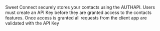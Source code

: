 Sweet Connect securely stores your contacts using the AUTHAPI. Users must create an API Key before they are granted access to the contacts features. Once access is granted all requests from the client app are validated with the API Key
